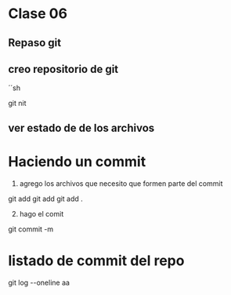 # Clase 06

## Repaso git 

## creo repositorio de git

´´sh 

git nit

## ver estado de de los archivos

# Haciendo un commit 
 
 1. agrego los archivos que necesito que formen parte del commit 

git add <name file>
git add <name file> <name file>
git add . <agrega todos los archivos que tengo>


2. hago el comit

git commit -m <mensaje descriptivo>


# listado de commit del repo


git log --oneline
aa